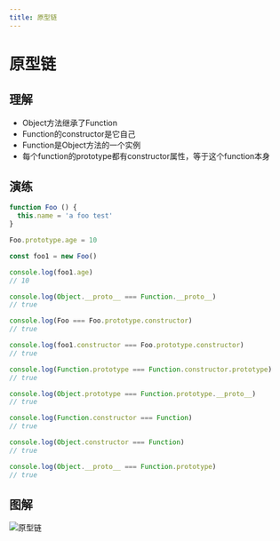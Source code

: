 ```yaml
---
title: 原型链
---
```


# 原型链

## 理解

- Object方法继承了Function
- Function的constructor是它自己
- Function是Object方法的一个实例
- 每个function的prototype都有constructor属性，等于这个function本身

## 演练

```js
function Foo () {
  this.name = 'a foo test'
}

Foo.prototype.age = 10

const foo1 = new Foo()

console.log(foo1.age)
// 10

console.log(Object.__proto__ === Function.__proto__)
// true

console.log(Foo === Foo.prototype.constructor)
// true

console.log(foo1.constructor === Foo.prototype.constructor)
// true

console.log(Function.prototype === Function.constructor.prototype)
// true

console.log(Object.prototype === Function.prototype.__proto__)
// true

console.log(Function.constructor === Function)
// true

console.log(Object.constructor === Function)
// true

console.log(Object.__proto__ === Function.prototype)
// true

```

## 图解

![原型链](/images/prototype-chain.png)

